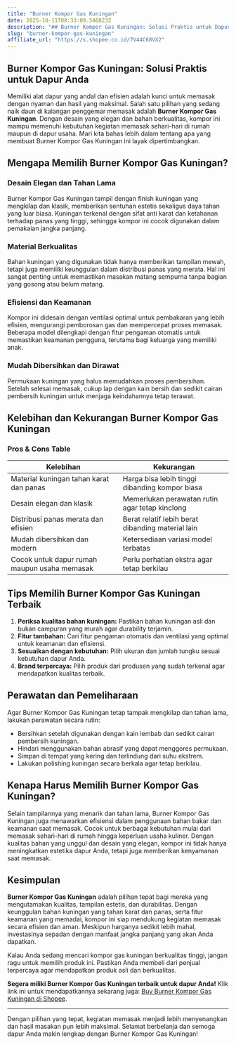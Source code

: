 ```yaml
---
title: "Burner Kompor Gas Kuningan"
date: 2025-10-11T08:33:09.546823Z
description: "## Burner Kompor Gas Kuningan: Solusi Praktis untuk Dapur Anda..."
slug: "burner-kompor-gas-kuningan"
affiliate_url: "https://s.shopee.co.id/7V44C68VX2"
---
```

## Burner Kompor Gas Kuningan: Solusi Praktis untuk Dapur Anda

Memiliki alat dapur yang andal dan efisien adalah kunci untuk memasak dengan nyaman dan hasil yang maksimal. Salah satu pilihan yang sedang naik daun di kalangan penggemar memasak adalah **Burner Kompor Gas Kuningan**. Dengan desain yang elegan dan bahan berkualitas, kompor ini mampu memenuhi kebutuhan kegiatan memasak sehari-hari di rumah maupun di dapur usaha. Mari kita bahas lebih dalam tentang apa yang membuat Burner Kompor Gas Kuningan ini layak dipertimbangkan.

## Mengapa Memilih Burner Kompor Gas Kuningan?

### Desain Elegan dan Tahan Lama

Burner Kompor Gas Kuningan tampil dengan finish kuningan yang mengkilap dan klasik, memberikan sentuhan estetis sekaligus daya tahan yang luar biasa. Kuningan terkenal dengan sifat anti karat dan ketahanan terhadap panas yang tinggi, sehingga kompor ini cocok digunakan dalam pemakaian jangka panjang.

### Material Berkualitas

Bahan kuningan yang digunakan tidak hanya memberikan tampilan mewah, tetapi juga memiliki keunggulan dalam distribusi panas yang merata. Hal ini sangat penting untuk memastikan masakan matang sempurna tanpa bagian yang gosong atau belum matang.

### Efisiensi dan Keamanan

Kompor ini didesain dengan ventilasi optimal untuk pembakaran yang lebih efisien, mengurangi pemborosan gas dan mempercepat proses memasak. Beberapa model dilengkapi dengan fitur pengaman otomatis untuk memastikan keamanan pengguna, terutama bagi keluarga yang memiliki anak.

### Mudah Dibersihkan dan Dirawat

Permukaan kuningan yang halus memudahkan proses pembersihan. Setelah selesai memasak, cukup lap dengan kain bersih dan sedikit cairan pembersih kuningan untuk menjaga keindahannya tetap terawat.

## Kelebihan dan Kekurangan Burner Kompor Gas Kuningan

### Pros & Cons Table

| Kelebihan                                              | Kekurangan                                            |
|---------------------------------------------------------|--------------------------------------------------------|
| Material kuningan tahan karat dan panas                 | Harga bisa lebih tinggi dibanding kompor biasa       |
| Desain elegan dan klasik                                | Memerlukan perawatan rutin agar tetap kinclong     |
| Distribusi panas merata dan efisien                     | Berat relatif lebih berat dibanding material lain  |
| Mudah dibersihkan dan modern                          | Ketersediaan variasi model terbatas                 |
| Cocok untuk dapur rumah maupun usaha memasak          | Perlu perhatian ekstra agar tetap berkilau         |

## Tips Memilih Burner Kompor Gas Kuningan Terbaik

1. **Periksa kualitas bahan kuningan:** Pastikan bahan kuningan asli dan bukan campuran yang murah agar durability terjamin.
2. **Fitur tambahan:** Cari fitur pengaman otomatis dan ventilasi yang optimal untuk keamanan dan efisiensi.
3. **Sesuaikan dengan kebutuhan:** Pilih ukuran dan jumlah tungku sesuai kebutuhan dapur Anda.
4. **Brand terpercaya:** Pilih produk dari produsen yang sudah terkenal agar mendapatkan kualitas terbaik.

## Perawatan dan Pemeliharaan

Agar Burner Kompor Gas Kuningan tetap tampak mengkilap dan tahan lama, lakukan perawatan secara rutin:

- Bersihkan setelah digunakan dengan kain lembab dan sedikit cairan pembersih kuningan.
- Hindari menggunakan bahan abrasif yang dapat menggores permukaan.
- Simpan di tempat yang kering dan terlindung dari suhu ekstrem.
- Lakukan polishing kuningan secara berkala agar tetap berkilau.

## Kenapa Harus Memilih Burner Kompor Gas Kuningan?

Selain tampilannya yang menarik dan tahan lama, Burner Kompor Gas Kuningan juga menawarkan efisiensi dalam penggunaan bahan bakar dan keamanan saat memasak. Cocok untuk berbagai kebutuhan mulai dari memasak sehari-hari di rumah hingga keperluan usaha kuliner. Dengan kualitas bahan yang unggul dan desain yang elegan, kompor ini tidak hanya meningkatkan estetika dapur Anda, tetapi juga memberikan kenyamanan saat memasak.

## Kesimpulan

**Burner Kompor Gas Kuningan** adalah pilihan tepat bagi mereka yang mengutamakan kualitas, tampilan estetis, dan durabilitas. Dengan keunggulan bahan kuningan yang tahan karat dan panas, serta fitur keamanan yang memadai, kompor ini siap mendukung kegiatan memasak secara efisien dan aman. Meskipun harganya sedikit lebih mahal, investasinya sepadan dengan manfaat jangka panjang yang akan Anda dapatkan.

Kalau Anda sedang mencari kompor gas kuningan berkualitas tinggi, jangan ragu untuk memilih produk ini. Pastikan Anda membeli dari penjual terpercaya agar mendapatkan produk asli dan berkualitas.

**Segera miliki Burner Kompor Gas Kuningan terbaik untuk dapur Anda!** Klik link ini untuk mendapatkannya sekarang juga: [Buy Burner Kompor Gas Kuningan di Shopee](https://s.shopee.co.id/7V44C68VX2).

---

Dengan pilihan yang tepat, kegiatan memasak menjadi lebih menyenangkan dan hasil masakan pun lebih maksimal. Selamat berbelanja dan semoga dapur Anda makin lengkap dengan Burner Kompor Gas Kuningan!
